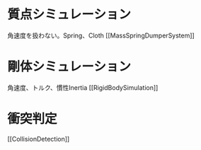 
# 質点シミュレーション
角速度を扱わない。Spring、Cloth
[[MassSpringDumperSystem]]

# 剛体シミュレーション
角速度、トルク、慣性Inertia
[[RigidBodySimulation]]

# 衝突判定
[[CollisionDetection]]
